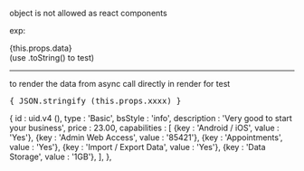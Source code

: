 object is not allowed as react components

exp:
<div>{this.props.data}</div>
(use .toString() to test)

---
to render the data from async call directly in render for test
<pre>
{ JSON.stringify (this.props.xxxx) }
</pre>


{
		id : uid.v4 (),
		type : 'Basic',
		bsStyle : 'info',
		description : 'Very good to start your business',
		price : 23.00,
		capabilities : [
			{key : 'Android / iOS', value : 'Yes'},
			{key : 'Admin Web Access', value : '85421'},
			{key : 'Appointments', value : 'Yes'},
			{key : 'Import / Export Data', value : 'Yes'},
			{key : 'Data Storage', value : '1GB'},
		],
	},
